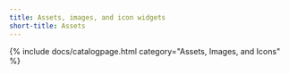```yaml
---
title: Assets, images, and icon widgets
short-title: Assets
---
```

{% include docs/catalogpage.html category="Assets, Images, and Icons" %}
